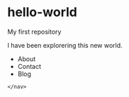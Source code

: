 # hello-world
My first repository

I have been explorering this new world.

  <body>
    <div class="navigation">
    <nav>
      <ul>
        <li>About</li>
        <li>Contact</li>
        <li>Blog</li>
      </ul>

    </nav>
  </div>
